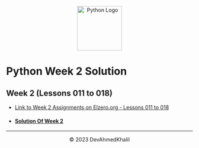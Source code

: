 <div align="center">
  <img src="https://upload.wikimedia.org/wikipedia/commons/thumb/c/cf/Python_logo_51.svg/750px-Python_logo_51.svg.png?20210510195343" alt="Python Logo" width="120" height="120">
</div>

# Python Week 2 Solution

## Week 2 (Lessons 011 to 018)

- [Link to Week 2 Assignments on Elzero.org - Lessons 011 to 018](https://elzero.org/python-assignments-lesson-from-11-to-18/)
- #### [Solution Of Week 2](https://github.com/DevAhmedKhalil/Elzero-Python-Assignments/tree/week2)

---

<div align="center">
  &copy; 2023 DevAhmedKhalil
</div>
